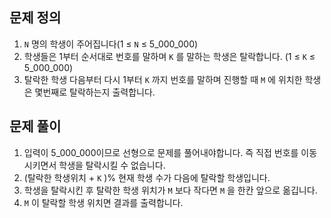 ## 문제 정의

1. `N` 명의 학생이 주어집니다(1 ≤ `N` ≤ 5_000_000)
2. 학생들은 1부터 순서대로 번호를 말하며 `K` 를 말하는 학생은 탈락합니다. (1 ≤ `K` ≤ 5_000_000)
3. 탈락한 학생 다음부터 다시 1부터 `K` 까지 번호를 말하며 진행할 때 `M`  에 위치한 학생은 몇번째로 탈락하는지 출력합니다.

## 문제 풀이

1. 입력이 5_000_000이므로 선형으로 문제를 풀어내야합니다. 즉 직접 번호를 이동시키면서 학생을 탈락시킬 수 없습니다.
2. (탈락한 학생위치 + `K` )% 현재 학생 수가 다음에 탈락할 학생입니다.
3. 학생을 탈락시킨 후 탈락한 학생 위치가 `M` 보다 작다면 `M` 을 한칸 앞으로 옮깁니다.
4. `M`  이 탈락할 학생 위치면 결과를 출력합니다.